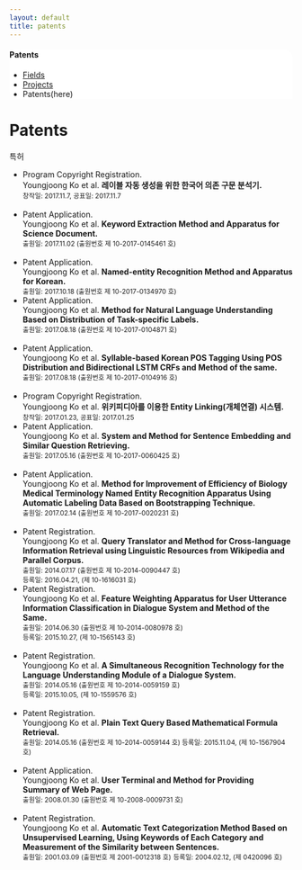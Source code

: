 ```yaml
---
layout: default
title: patents
---
```

 <div class="linklink" style = "background-color:#ffffff;border-radius:0 15px;align:right">
	<h4>Patents</h4>
          <ul class="posts-list">
            <li class="post-link">
                <a class="post-title" href="https://youngjoongko.github.io/Research/fields/">Fields</a>
            </li>
            <li class="post-link">
                <a class="post-title" href="https://youngjoongko.github.io/Research/projects/">Projects</a>
            </li>
            <li>Patents(here)
            </li>
          </ul>
  </div>


<div class="post">
  <h1 class="pageTitle">Patents</h1>	
  <p class="meta">특허</p>
</div>
  <ul>
	<li>
		Program Copyright Registration.<br>
		Youngjoong Ko et al. <b>레이블 자동 생성을 위한 한국어 의존 구문 분석기.</b> <br>
		<small>창작일: 2017.11.7, 공표일: 2017.11.7</small>
	</li>
	<br>
	<li>
		Patent Application.<br>
		Youngjoong Ko et al. <b>Keyword Extraction Method and Apparatus for Science Document.</b> <br>
		<small>출원일: 2017.11.02 (출원번호 제 10-2017-0145461 호)</small>
	</li>
	<br>
	<li>
		Patent Application.<br>
		Youngjoong Ko et al. <b>Named-entity Recognition Method and Apparatus for Korean.</b> <br>
		<small>출원일: 2017.10.18 (출원번호 제 10-2017-0134970 호)</small>
	</li>
	<li>
		Patent Application.<br>
		Youngjoong Ko et al. <b>Method for Natural Language Understanding Based on Distribution of Task-specific Labels. </b> <br>
		<small>출원일: 2017.08.18 (출원번호 제 10-2017-0104871 호)</small>
	</li>
	<br>
	<li>
		Patent Application.<br>
		Youngjoong Ko et al. <b>Syllable-based Korean POS Tagging Using POS Distribution and Bidirectional LSTM CRFs and Method of the same. </b> <br>
		<small>출원일: 2017.08.18 (출원번호 제 10-2017-0104916 호)</small>
	</li>
	<br>
	<li>
		Program Copyright Registration.<br>
		Youngjoong Ko et al. <b>위키피디아를 이용한 Entity Linking(개체연결) 시스템. </b> <br>
		<small>창작일: 2017.01.23, 공표일: 2017.01.25</small>
	</li>
	<li>
		Patent Application.<br>
		Youngjoong Ko et al. <b>System and Method for Sentence Embedding and Similar Question Retrieving. </b> <br>
		<small>출원일: 2017.05.16 (출원번호 제 10-2017-0060425 호)</small>
	</li>
	<br>
	<li>
		Patent Application.<br>
		Youngjoong Ko et al. <b>Method for Improvement of Efficiency of Biology Medical Terminology Named Entity Recognition Apparatus Using Automatic Labeling Data Based on Bootstrapping Technique. </b> <br>
		<small>출원일: 2017.02.14 (출원번호 제 10-2017-0020231 호)</small>
	</li>
	<br>
	<li>
		Patent Registration.<br>
		Youngjoong Ko et al. <b>Query Translator and Method for Cross-language Information Retrieval using Linguistic Resources from Wikipedia and Parallel Corpus.</b> <br>
		<small>출원일: 2014.07.17 (출원번호 제 10-2014-0090447 호) </small><br>
		<small>등록일: 2016.04.21, (제 10-1616031 호)</small>
	</li>
	<li>
		Patent Registration.<br>
		Youngjoong Ko et al. <b>Feature Weighting Apparatus for User Utterance Information Classification in Dialogue System and Method of the Same. </b> <br>
		<small>출원일: 2014.06.30 (출원번호 제 10-2014-0080978 호) </small><br>
		<small>등록일: 2015.10.27, (제 10-1565143 호)</small>
	</li>
	<br>
	<li>
		Patent Registration.<br>
		Youngjoong Ko et al. <b> A Simultaneous Recognition Technology for the Language Understanding Module of a Dialogue System. </b> <br>
		<small>출원일: 2014.05.16 (출원번호 제 10-2014-0059159 호) </small><br>
		<small>등록일: 2015.10.05, (제 10-1559576 호)</small>
	</li>
	<br>
	<li>
		Patent Registration.<br>
		Youngjoong Ko et al. <b>Plain Text Query Based Mathematical Formula Retrieval. </b> <br>
		<small>출원일: 2014.05.16 (출원번호 제 10-2014-0059144 호) </small>
		<small>등록일: 2015.11.04, (제 10-1567904 호)</small>
	</li>
	<br>
	<li>
		Patent Application.<br>
		Youngjoong Ko et al. <b>User Terminal and Method for Providing Summary of Web Page. </b> <br>
		<small>출원일: 2008.01.30 (출원번호 제 10-2008-0009731 호)</small>
	</li>
	<br>
	<li>
		Patent Registration.<br>
		Youngjoong Ko et al. <b>Automatic Text Categorization Method Based on Unsupervised Learning, Using Keywords of Each Category and Measurement of the Similarity between Sentences. </b> <br>
		<small>출원일: 2001.03.09 (출원번호 제 2001-0012318 호)</small>
		<small>등록일: 2004.02.12, (제 0420096 호)</small>
	</li>
  </ul>
